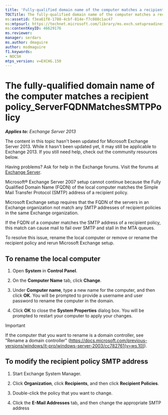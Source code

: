 ```yaml
---
title: 'Fully-qualified domain name of the computer matches a recipient policy'
TOCTitle: The fully-qualified domain name of the computer matches a recipient policy_ServerFQDNMatchesSMTPPolicy
ms:assetid: f3ea61f8-1788-4cbf-814e-f7c088c1ac47
ms:mtpsurl: https://technet.microsoft.com/library/ms.exch.setupreadiness.serverfqdnmatchessmtppolicy(v=EXCHG.150)
ms:contentKeyID: 46629176
ms.reviewer:
manager: serdars
ms.author: dmaguire
author: msdmaguire
f1.keywords:
- NOCSH
mtps_version: v=EXCHG.150
---
```


# The fully-qualified domain name of the computer matches a recipient policy\_ServerFQDNMatchesSMTPPolicy

_**Applies to:** Exchange Server 2013_

The content in this topic hasn't been updated for Microsoft Exchange Server 2013. While it hasn't been updated yet, it may still be applicable to Exchange 2013. If you still need help, check out the community resources below.

Having problems? Ask for help in the Exchange forums. Visit the forums at [Exchange Server](https://go.microsoft.com/fwlink/p/?linkid=60612).

Microsoft® Exchange Server 2007 setup cannot continue because the Fully Qualified Domain Name (FQDN) of the local computer matches the Simple Mail Transfer Protocol (SMTP) address of a recipient policy.

Microsoft Exchange setup requires that the FQDN of the servers in an Exchange organization not match any SMTP addresses of recipient policies in the same Exchange organization.

If the FQDN of a computer matches the SMTP address of a recipient policy, this match can cause mail to fail over SMTP and stall in the MTA queues.

To resolve this issue, rename the local computer or remove or rename the recipient policy and rerun Microsoft Exchange setup.

## To rename the local computer

1. Open **System** in **Control Panel**.

2. On the **Computer Name** tab, click **Change**.

3. Under **Computer name**, type a new name for the computer, and then click **OK**. You will be prompted to provide a username and user password to rename the computer in the domain.

4. Click **OK** to close the **System Properties** dialog box. You will be prompted to restart your computer to apply your changes.

> [!IMPORTANT]
> If the computer that you want to rename is a domain controller, see "Rename a domain controller" (<A href="https://docs.microsoft.com/previous-versions/windows/it-pro/windows-server-2003/cc782761(v=ws.10)">https://docs.microsoft.com/previous-versions/windows/it-pro/windows-server-2003/cc782761(v=ws.10)</A>).

## To modify the recipient policy SMTP address

1. Start Exchange System Manager.

2. Click **Organization**, click **Recipients**, and then click **Recipient Policies**.

3. Double-click the policy that you want to change.

4. Click the **E-Mail Addresses** tab, and then change the appropriate SMTP address
